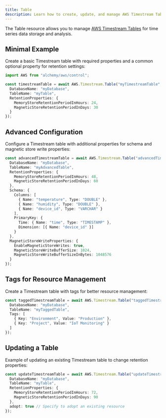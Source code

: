 ```yaml
---
title: Table
description: Learn how to create, update, and manage AWS Timestream Tables using Alchemy Cloud Control.
---
```


The Table resource allows you to manage [AWS Timestream Tables](https://docs.aws.amazon.com/timestream/latest/userguide/) for time series data storage and analysis.

## Minimal Example

Create a basic Timestream table with required properties and a common optional property for retention settings:

```ts
import AWS from "alchemy/aws/control";

const timestreamTable = await AWS.Timestream.Table("myTimestreamTable", {
  DatabaseName: "myDatabase",
  TableName: "myTable",
  RetentionProperties: {
    MemoryStoreRetentionPeriodInHours: 24,
    MagneticStoreRetentionPeriodInDays: 30
  }
});
```

## Advanced Configuration

Configure a Timestream table with additional properties for schema and magnetic store write properties:

```ts
const advancedTimestreamTable = await AWS.Timestream.Table("advancedTimestreamTable", {
  DatabaseName: "myDatabase",
  TableName: "myAdvancedTable",
  RetentionProperties: {
    MemoryStoreRetentionPeriodInHours: 48,
    MagneticStoreRetentionPeriodInDays: 60
  },
  Schema: {
    Columns: [
      { Name: "temperature", Type: "DOUBLE" },
      { Name: "humidity", Type: "DOUBLE" },
      { Name: "device_id", Type: "VARCHAR" }
    ],
    PrimaryKey: {
      Time: { Name: "time", Type: "TIMESTAMP" },
      Dimension: [{ Name: "device_id" }]
    }
  },
  MagneticStoreWriteProperties: {
    EnableMagneticStoreWrites: true,
    MagneticStoreWriteBufferSize: 1024,
    MagneticStoreWriteBufferSizeInBytes: 1048576
  }
});
```

## Tags for Resource Management

Create a Timestream table with tags for better resource management:

```ts
const taggedTimestreamTable = await AWS.Timestream.Table("taggedTimestreamTable", {
  DatabaseName: "myDatabase",
  TableName: "myTaggedTable",
  Tags: [
    { Key: "Environment", Value: "Production" },
    { Key: "Project", Value: "IoT Monitoring" }
  ]
});
```

## Updating a Table

Example of updating an existing Timestream table to change retention properties:

```ts
const updateTimestreamTable = await AWS.Timestream.Table("updateTimestreamTable", {
  DatabaseName: "myDatabase",
  TableName: "myTable",
  RetentionProperties: {
    MemoryStoreRetentionPeriodInHours: 72,
    MagneticStoreRetentionPeriodInDays: 90
  },
  adopt: true // Specify to adopt an existing resource
});
```